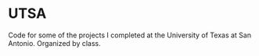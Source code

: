 # UTSA
Code for some of the projects I completed at the University of Texas at San Antonio. Organized by class.
